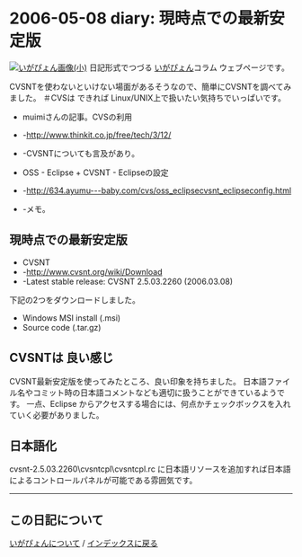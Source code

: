 2006-05-08 diary: 現時点での最新安定版
=====================================================================================================
[![いがぴょん画像(小)](https://igapyon.github.io/diary/images/iga200306s.jpg "いがぴょん")](https://igapyon.github.io/diary/memo/memoigapyon.html) 日記形式でつづる [いがぴょん](https://igapyon.github.io/diary/memo/memoigapyon.html)コラム ウェブページです。

CVSNTを使わないといけない場面があるそうなので、簡単にCVSNTを調べてみました。
＃CVSは できれば Linux/UNIX上で扱いたい気持ちでいっぱいです。

* muimiさんの記事。CVSの利用
* -http://www.thinkit.co.jp/free/tech/3/12/
* -CVSNTについても言及があり。

* OSS - Eclipse + CVSNT - Eclipseの設定
* -http://634.ayumu---baby.com/cvs/oss_eclipsecvsnt_eclipseconfig.html
* -メモ。


## 現時点での最新安定版

* CVSNT
* -http://www.cvsnt.org/wiki/Download
* -Latest stable release: CVSNT 2.5.03.2260 (2006.03.08)

下記の2つをダウンロードしました。
* Windows MSI install (.msi)
* Source code (.tar.gz)


## CVSNTは 良い感じ

CVSNT最新安定版を使ってみたところ、良い印象を持ちました。
日本語ファイル名やコミット時の日本語コメントなども適切に扱うことができているようです。
一点、Eclipse からアクセスする場合には、何点かチェックボックスを入れていく必要がありました。


## 日本語化

cvsnt-2.5.03.2260\cvsntcpl\cvsntcpl.rc に日本語リソースを追加すれば日本語によるコントロールパネルが可能である雰囲気です。


----------------------------------------------------------------------------------------------------

## この日記について
[いがぴょんについて](http://www.igapyon.jp/igapyon/diary/memo/memoigapyon.html) / [インデックスに戻る](https://igapyon.github.io/diary/idxall.html)
